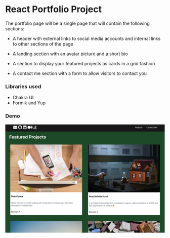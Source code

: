 # React Portfolio Project

The portfolio page will be a single page that will contain the following sections:

- A header with external links to social media accounts and internal links to other sections of the page

- A landing section with an avatar picture and a short bio

- A section to display your featured projects as cards in a grid fashion

- A contact me section with a form to allow visitors to contact you

### Libraries used

- Chakra UI
- Formik and Yup

### Demo

![](/src/images/Screenshot.png)

